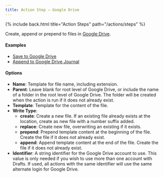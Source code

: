```yaml
---
title: Action Step – Google Drive
---
```


{% include back.html title="Action Steps" path="/actions/steps" %}

Create, append or prepend to files in [Google Drive](http://drive.google.com).

#### Examples

- [Save to Google Drive](http://actions.getdrafts.com/a/1E1)
- [Append to Google Drive Journal](http://actions.getdrafts.com/a/1E2)

#### Options

- **Name**: Template for file name, including extension.
- **Parent**: Leave blank for root level of Google Drive, or include the name of a folder in the root level of Google Drive. The folder will be created when the action is run if it does not already exist.
- **Template**: Template for the content of the file.
- **Write Type**:
  - **create**: Create a new file. If an existing file already exists at the location, create as new file with a number suffix added.
  - **replace**: Create new file, overwriting an existing if it exists.
  - **prepend**: Prepend template content at the beginning of the file. Create the file if it does not already exist.
  - **append**: Append template content at the end of the file. Create the file if it does not already exist.
- **Identifier**: A string identifier for the Google Drive account to use. This value is only needed if you wish to use more than one account with Drafts. If used, all actions with the same identifier will use the same alternate login for Google Drive.
